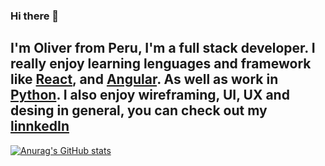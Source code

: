 ### Hi there 👋
I'm Oliver from Peru, I'm a full stack developer. I really enjoy learning lenguages and framework like [React](https://reactjs.org/), and [Angular](https://angular.io/).
As well as work in [Python](https://www.python.org/). I also enjoy wireframing, UI, UX and desing in general, you can check out my [linnkedIn](www.linkedin.com/in/yerson-oliver-felix-perez)
---
[![Anurag's GitHub stats](https://github-readme-stats.vercel.app/api?username=Oliver-Fj)](https://github.com/anuraghazra/github-readme-stats)


